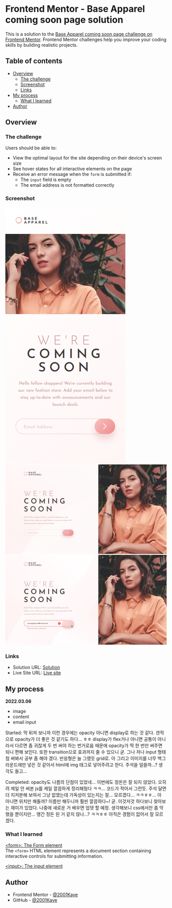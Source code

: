 # Frontend Mentor - Base Apparel coming soon page solution

This is a solution to the [Base Apparel coming soon page challenge on Frontend Mentor](https://www.frontendmentor.io/challenges/base-apparel-coming-soon-page-5d46b47f8db8a7063f9331a0). Frontend Mentor challenges help you improve your coding skills by building realistic projects.

## Table of contents

- [Overview](#overview)
  - [The challenge](#the-challenge)
  - [Screenshot](#screenshot)
  - [Links](#links)
- [My process](#my-process)
  - [What I learned](#what-i-learned)
- [Author](#author)

## Overview

### The challenge

Users should be able to:

- View the optimal layout for the site depending on their device's screen size
- See hover states for all interactive elements on the page
- Receive an error message when the `form` is submitted if:
  - The `input` field is empty
  - The email address is not formatted correctly

### Screenshot

![](./design/mobile-design.jpg)
![](./design/desktop-design.jpg)
![](./design/active-states.jpg)

### Links

- Solution URL: [Solution](https://www.frontendmentor.io/solutions/base-apparel-coming-soon-page-GkHPstXRA)
- Live Site URL: [Live site](https://jhan117.github.io/Base-Apparel-coming-soon-page/)

## My process

**2022.03.06**
- image
- content
- email input

Started: 막 뒤져 보니까 이런 경우에는 opacity 아니면 display로 하는 것 같다. 갠적으로 opacity가 더 좋은 것 같기도 하다... ㅎㅎ display가 flex거나 아니면 공통이 아니라서 다르면 좀 귀찮게 두 번 써야 하는 번거로움 때문에 opacity가 딱 한 번만 써주면 되니 편해 보인다. 또한 transition으로 효과까지 줄 수 있으니 굳. 그나 저나 input 형태 첨 써봐서 공부 좀 해야 겠다. 반응형은 늘 그랬듯 grid로. 아 그리고 이미지를 너무 백그라운드에만 넣은 것 같아서 html에 img 태그로 넣어주려고 한다. 주석을 덜쓸까...? 생각도 들고...

Completed: opacity도 나름의 단점이 있었네... 이번에도 정돈은 잘 되지 않았다. 오히려 제일 안 써본 js를 제일 깔끔하게 정리해뒀다 ㅋㅋ... 코드가 적어서 그런듯. 주석 달면 더 지저분해 보여서 그냥 없앴는데 가독성이 있는지는 잘... 모르겠다... ㅋㅋㅎㅎ... 아 아니면 위치만 해둘까? 이름만 해두니까 훨씬 깔끔하다~! 굳. 이것저것 하다보니 찾아보는 재미가 있었다. 나중에 새로운 거 배우면 업뎃 할 예정. 생각해보니 css에서만 좀 막 했을 뿐이지만... 앵간 정돈 된 거 같지 않나...? ㅋㅋㅎㅎ 아직은 경험이 없어서 잘 모르겠다.

### What I learned

[&lt;form&gt;: The Form element](https://developer.mozilla.org/en-US/docs/Web/HTML/Element/form)   
The `<form>` HTML element represents a document section containing interactive controls for submitting information.

[&lt;input&gt;: The input element](https://developer.mozilla.org/en-US/docs/Web/HTML/Element/input)   

## Author

- Frontend Mentor - [@2001Kaye](https://www.frontendmentor.io/profile/jhan117)
- GitHub - [@2001Kaye](https://github.com/jhan117)
